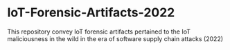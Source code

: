 # IoT-Forensic-Artifacts-2022
This repository convey IoT forensic artifacts pertained to the IoT maliciousness in the wild in the era of software supply chain attacks (2022)

